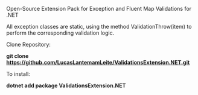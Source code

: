 Open-Source Extension Pack for Exception and Fluent Map Validations for .NET

All exception classes are static, using the method ValidationThrow(item) to perform the corresponding validation logic.

Clone Repository:

**git clone https://github.com/LucasLantemamLeite/ValidationsExtension.NET.git**


To install:

**dotnet add package ValidationsExtension.NET**
